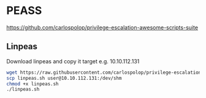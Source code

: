 # PEASS

<https://github.com/carlospolop/privilege-escalation-awesome-scripts-suite>

## Linpeas

Download linpeas and copy it target e.g. 10.10.112.131

``` sh
wget https://raw.githubusercontent.com/carlospolop/privilege-escalation-awesome-scripts-suite/master/linPEAS/linpeas.sh
scp linpeas.sh user@10.10.112.131:/dev/shm
chmod +x linpeas.sh
./linpeas.sh
```
